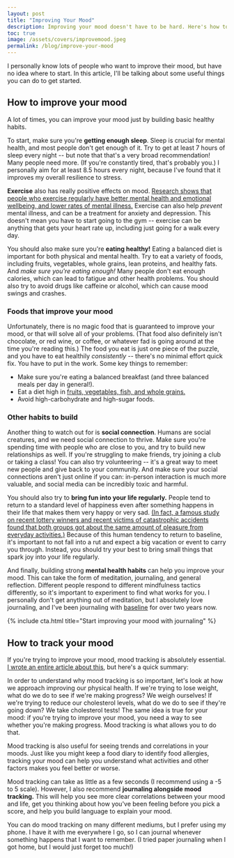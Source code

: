 ```yaml
---
layout: post
title: "Improving Your Mood"
description: Improving your mood doesn't have to be hard. Here's how to get started.
toc: true
image: /assets/covers/improvemood.jpeg
permalink: /blog/improve-your-mood
---
```


I personally know lots of people who want to improve their mood, but have no idea where to start. In this article, I'll be talking about some useful things you can do to get started.

## How to improve your mood

A lot of times, you can improve your mood just by building basic healthy habits. 

To start, make sure you're **getting enough sleep**. Sleep is crucial for mental health, and most people don't get enough of it. Try to get at least 7 hours of sleep every night -- but note that that's a very broad recommendation! Many people need more. (If you're constantly tired, that's probably you.) I personally aim for at least 8.5 hours every night, because I've found that it improves my overall resilience to stress.

**Exercise** also has really positive effects on mood. [Research shows that people who exercise regularly have better mental health and emotional wellbeing, and lower rates of mental illness.](https://www.betterhealth.vic.gov.au/health/healthyliving/exercise-and-mental-health) Exercise can also help *prevent* mental illness, and can be a treatment for anxiety and depression. This doesn't mean you have to start going to the gym -- exercise can be anything that gets your heart rate up, including just going for a walk every day.

You should also make sure you're **eating healthy!** Eating a balanced diet is important for both physical and mental health. Try to eat a variety of foods, including fruits, vegetables, whole grains, lean proteins, and healthy fats. And *make sure you're eating enough!* Many people don't eat enough calories, which can lead to fatigue and other health problems. You should also try to avoid drugs like caffeine or alcohol, which can cause mood swings and crashes.

### Foods that improve your mood

Unfortunately, there is no magic food that is guaranteed to improve your mood, or that will solve all of your problems. (That food also definitely isn't chocolate, or red wine, or coffee, or whatever fad is going around at the time you're reading this.) The food you eat is just one piece of the puzzle, and you have to eat healthily *consistently* -- there's no minimal effort quick fix. You have to put in the work. Some key things to remember:

- Make sure you're eating a balanced breakfast (and three balanced meals per day in general!).
- Eat a diet high in [fruits, vegetables, fish, and whole grains.](https://www.heart.org/en/news/2022/03/30/how-to-boost-your-mood-through-food)
- Avoid high-carbohydrate and high-sugar foods.

### Other habits to build

Another thing to watch out for is **social connection**. Humans are social creatures, and we need social connection to thrive. Make sure you're spending time with people who are close to you, and try to build new relationships as well. If you're struggling to make friends, try joining a club or taking a class! You can also try volunteering -- it's a great way to meet new people and give back to your community. And make sure your social connections aren't just online if you can: in-person interaction is much more valuable, and social media can be incredibly toxic and harmful.

You should also try to **bring fun into your life regularly.** People tend to return to a standard level of happiness even after something happens in their life that makes them very happy or very sad. [(In fact, a famous study on recent lottery winners and recent victims of catastrophic accidents found that both groups got about the same amount of pleasure from everyday activities.)](https://www.thecut.com/2016/01/classic-study-on-happiness-and-the-lottery.html) Because of this human tendency to return to baseline, it's important to not fall into a rut and expect a big vacation or event to carry you through. Instead, you should try your best to bring small things that spark joy into your life regularly.

And finally, building strong **mental health habits** can help you improve your mood. This can take the form of meditation, journaling, and general reflection. Different people respond to different mindfulness tactics differently, so it's important to experiment to find what works for you. I personally don't get anything out of meditation, but I absolutely love journaling, and I've been journaling with [baseline](https://getbaseline.app) for over two years now.

{% include cta.html title="Start improving your mood with journaling" %}

## How to track your mood

If you're trying to improve your mood, mood tracking is absolutely essential. [I wrote an entire article about this](https://getbaseline.app/blog/track-your-mood), but here's a quick summary:

In order to understand why mood tracking is so important, let's look at how we approach improving our physical health. If we're trying to lose weight, what do we do to see if we're making progress? We weigh ourselves! If we're trying to reduce our cholesterol levels, what do we do to see if they're going down? We take cholesterol tests! The same idea is true for your mood: if you're trying to improve your mood, you need a way to see whether you're making progress. Mood tracking is what allows you to do that.

Mood tracking is also useful for seeing trends and correlations in your moods. Just like you might keep a food diary to identify food allergies, tracking your mood can help you understand what activities and other factors makes you feel better or worse. 

Mood tracking can take as little as a few seconds (I recommend using a -5 to 5 scale). However, I also recommend **journaling alongside mood tracking.** This will help you see more clear correlations between your mood and life, get you thinking about how you've been feeling before you pick a score, and help you build language to explain your mood.

You can do mood tracking on many different mediums, but I prefer using my phone. I have it with me everywhere I go, so I can journal whenever something happens that I want to remember. (I tried paper journaling when I got home, but I would just forget too much!)